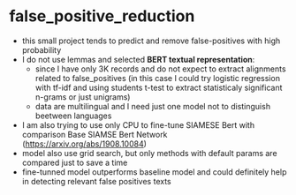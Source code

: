 # false_positive_reduction
 - this small project tends to predict and remove false-positives with high probability
 - I do not use lemmas and selected **BERT textual representation**:
   - since I have only 3K records and do not expect to extract alignments related to false_positives (in this case I could try logistic regression with tf-idf and using students t-test to extract statisticaly significant n-grams or just unigrams)
   - data are multilingual and I need just one model not to distinguish beetween languages 
- I am also trying to use only CPU to fine-tune SIAMESE Bert with comparison Base SIAMSE Bert Network (https://arxiv.org/abs/1908.10084)
- model also use grid search, but only methods with default params are compared just to save a time
- fine-tunned model outperforms baseline model and could definitely help in detecting relevant false positives texts
